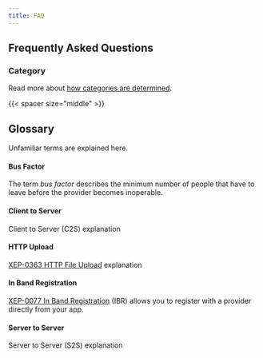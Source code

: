 ```yaml
---
title: FAQ
---
```


## Frequently Asked Questions

### Category

Read more about [how categories are determined](https://invent.kde.org/melvo/xmpp-providers/-/blob/master/README.md).

{{< spacer size="middle" >}}

## Glossary

Unfamiliar terms are explained here.

#### Bus Factor

The term _bus factor_ describes the minimum number of people that have to leave before the provider becomes inoperable.

#### Client to Server

Client to Server (C2S) explanation

#### HTTP Upload

[XEP-0363 HTTP File Upload](https://xmpp.org/extensions/xep-0363.html) explanation

#### In Band Registration

[XEP-0077 In Band Registration](https://xmpp.org/extensions/xep-0077.html) (IBR) allows you to register with a provider directly from your app.

#### Server to Server

Server to Server (S2S) explanation
